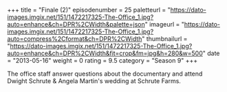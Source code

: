 +++
title = "Finale (2)"
episodenumber = 25
paletteurl = "https://dato-images.imgix.net/151/1472217325-The-Office_1.jpg?auto=enhance&ch=DPR%2CWidth&palette=json"
imageurl = "https://dato-images.imgix.net/151/1472217325-The-Office_1.jpg?auto=compress%2Cformat&ch=DPR%2CWidth"
thumbnailurl = "https://dato-images.imgix.net/151/1472217325-The-Office_1.jpg?auto=enhance&ch=DPR%2CWidth&fit=crop&fm=jpg&h=280&w=500"
date = "2013-05-16"
weight = 0
rating = 9.5
category = "Season 9"
+++

The office staff answer questions about the documentary and attend Dwight Schrute & Angela Martin's wedding at Schrute Farms.